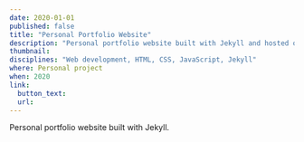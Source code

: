 ```yaml
---
date: 2020-01-01
published: false
title: "Personal Portfolio Website"
description: "Personal portfolio website built with Jekyll and hosted on GitHub Pages"
thumbnail:
disciplines: "Web development, HTML, CSS, JavaScript, Jekyll"
where: Personal project
when: 2020
link:
  button_text:
  url:
---
```


Personal portfolio website built with Jekyll.
